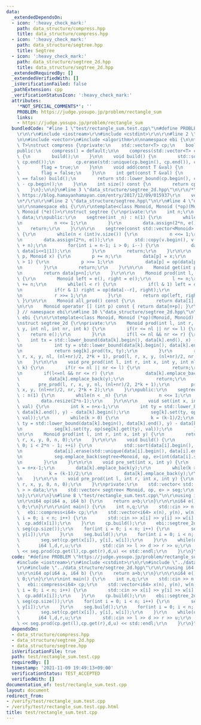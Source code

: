```yaml
---
data:
  _extendedDependsOn:
  - icon: ':heavy_check_mark:'
    path: data_structure/compress.hpp
    title: data_structure/compress.hpp
  - icon: ':heavy_check_mark:'
    path: data_structure/segtree.hpp
    title: Segtree
  - icon: ':heavy_check_mark:'
    path: data_structure/segtree_2d.hpp
    title: data_structure/segtree_2d.hpp
  _extendedRequiredBy: []
  _extendedVerifiedWith: []
  _isVerificationFailed: false
  _pathExtension: cpp
  _verificationStatusIcon: ':heavy_check_mark:'
  attributes:
    '*NOT_SPECIAL_COMMENTS*': ''
    PROBLEM: https://judge.yosupo.jp/problem/rectangle_sum
    links:
    - https://judge.yosupo.jp/problem/rectangle_sum
  bundledCode: "#line 1 \"test/rectangle_sum.test.cpp\"\n#define PROBLEM \"https://judge.yosupo.jp/problem/rectangle_sum\"\
    \r\n\r\n#include <iostream>\r\n#include <cstdint>\r\n\r\n#line 2 \"data_structure/compress.hpp\"\
    \n\n#include <vector>\n#include <algorithm>\n\nnamespace ebi {\n\ntemplate<class\
    \ T>\nstruct compress {\nprivate:\n    std::vector<T> cp;\n    bool flag = false;\n\
    public:\n    compress() = default;\n\n    compress(std::vector<T> cp) : cp(cp)\
    \ {\n        build();\n    }\n\n    void build() {\n        std::sort(cp.begin(),\
    \ cp.end());\n        cp.erase(std::unique(cp.begin(), cp.end()), cp.end());\n\
    \        flag = true;\n    }\n\n    void add(const T &val) {\n        cp.emplace_back(val);\n\
    \        flag = false;\n    }\n\n    int get(const T &val) {\n        if(flag\
    \ == false) build();\n        return std::lower_bound(cp.begin(), cp.end(), val)\
    \ - cp.begin();\n    }\n\n    int size() const {\n        return cp.size();\n\
    \    }\n};\n\n}\n#line 3 \"data_structure/segtree_2d.hpp\"\n\r\n/*\r\n    reference:\
    \ https://blog.hamayanhamayan.com/entry/2017/12/09/015937\r\n    verify   : http://codeforces.com/contest/893/submission/125531718\r\
    \n*/\r\n\r\n#line 2 \"data_structure/segtree.hpp\"\n\r\n#line 4 \"data_structure/segtree.hpp\"\
    \n\r\nnamespace ebi {\r\n\r\ntemplate<class Monoid, Monoid (*op)(Monoid, Monoid),\
    \ Monoid (*e)()>\r\nstruct segtree {\r\nprivate:\r\n    int n;\r\n    std::vector<Monoid>\
    \ data;\r\npublic:\r\n    segtree(int _n) : n(1) {\r\n        while(n < _n) {\r\
    \n            n <<= 1;\r\n        }\r\n        data.assign(2*n, e());\r\n    \
    \    return;\r\n    }\r\n\r\n    segtree(const std::vector<Monoid> &v) : n(1)\
    \ {\r\n        while(n < (int)v.size()) {\r\n            n <<= 1;\r\n        }\r\
    \n        data.assign(2*n, e());\r\n        std::copy(v.begin(), v.end(), data.begin()\
    \ + n);\r\n        for(int i = n-1; i > 0; i--) {\r\n            data[i] = op(data[i<<1|0],\
    \ data[i<<1|1]);\r\n        }\r\n        return;\r\n    }\r\n\r\n    void set(int\
    \ p, Monoid x) {\r\n        p += n;\r\n        data[p] = x;\r\n        while(p\
    \ > 1) {\r\n            p >>= 1;\r\n            data[p] = op(data[p<<1|0], data[p<<1|1]);\r\
    \n        }\r\n        return;\r\n    }\r\n\r\n    Monoid get(int p) const {\r\
    \n        return data[p+n];\r\n    }\r\n\r\n    Monoid prod(int l, int r) const\
    \ {\r\n        Monoid left = e(), right = e();\r\n        l += n;\r\n        r\
    \ += n;\r\n        while(l < r) {\r\n            if(l & 1) left = op(left, data[l++]);\r\
    \n            if(r & 1) right = op(data[--r], right);\r\n            l >>= 1;\r\
    \n            r >>= 1;\r\n        }\r\n        return op(left, right);\r\n   \
    \ }\r\n\r\n    Monoid all_prod() const {\r\n        return data[1];\r\n    }\r\
    \n\r\n    Monoid operator [] (int p) const { return data[n+p]; }\r\n};\r\n\r\n\
    } // namespace ebi\r\n#line 10 \"data_structure/segtree_2d.hpp\"\n\r\nnamespace\
    \ ebi {\r\n\r\ntemplate<class Monoid, Monoid (*op)(Monoid, Monoid), Monoid (*e)()>\r\
    \nstruct segtree_2d {\r\nprivate:\r\n    Monoid prod(int l, int r, int x, int\
    \ y, int nl, int nr, int k) {\r\n        if(r <= nl || nr <= l) {\r\n        \
    \    return e();\r\n        }\r\n        if(l <= nl && nr <= r) {\r\n        \
    \    int tx = std::lower_bound(data[k].begin(), data[k].end(), x) - data[k].begin();\r\
    \n            int ty = std::lower_bound(data[k].begin(), data[k].end(), y) - data[k].begin();\r\
    \n            return seg[k].prod(tx, ty);\r\n        }\r\n        return op(prod(l,\
    \ r, x, y, nl, (nl+nr)/2, 2*k + 1), prod(l, r, x, y, (nl+nr)/2, nr, 2*k + 2));\r\
    \n    }\r\n\r\n    void pre_prod(int l, int r, int x, int y, int nl, int nr, int\
    \ k) {\r\n        if(r <= nl || nr <= l) {\r\n            return;\r\n        }\r\
    \n        if(l<=nl && nr <= r) {\r\n            data[k].emplace_back(x);\r\n \
    \           data[k].emplace_back(y);\r\n            return;\r\n        }\r\n \
    \       pre_prod(l, r, x, y, nl, (nl+nr)/2, 2*k + 1);\r\n        pre_prod(l, r,\
    \ x, y, (nl+nr)/2, nr, 2*k + 2);\r\n    }\r\npublic:\r\n    segtree_2d(int _n)\
    \ : n(1) {\r\n        while(n < _n) {\r\n            n <<= 1;\r\n        }\r\n\
    \        data.resize(2*n-1);\r\n    }\r\n\r\n    void set(int x, int y, Monoid\
    \ val) {\r\n        int k = n+x-1;\r\n        int ty = std::lower_bound(data[k].begin(),\
    \ data[k].end(), y) - data[k].begin();\r\n        seg[k].set(ty, op(seg[k].get(ty),\
    \ val));\r\n        while(k > 0) {\r\n            k = (k-1)/2;\r\n           \
    \ ty = std::lower_bound(data[k].begin(), data[k].end(), y) - data[k].begin();\r\
    \n            seg[k].set(ty, op(seg[k].get(ty), val));\r\n        }\r\n    }\r\
    \n\r\n    Monoid prod(int l, int r, int x, int y) {\r\n        return prod(l,\
    \ r, x, y, 0, n, 0);\r\n    }\r\n\r\n    void build() {\r\n        for(int i =\
    \ 0; i < 2*n - 1; ++i) {\r\n            std::sort(data[i].begin(), data[i].end());\r\
    \n            data[i].erase(std::unique(data[i].begin(), data[i].end()), data[i].end());\r\
    \n            seg.emplace_back(segtree<Monoid, op, e>(int(data[i].size())));\r\
    \n        }\r\n    }\r\n\r\n    void pre_set(int x, int y) {\r\n        int k\
    \ = n+x-1;\r\n        data[k].emplace_back(y);\r\n        while(k > 0) {\r\n \
    \           k = (k-1)/2;\r\n            data[k].emplace_back(y);\r\n        }\r\
    \n    }\r\n\r\n    void pre_prod(int l, int r, int x, int y) {\r\n        pre_prod(l,\
    \ r, x, y, 0, n, 0);\r\n    }\r\nprivate:\r\n    std::vector< std::vector< Monoid\
    \ > > data;\r\n    std::vector< segtree< Monoid, op, e> > seg;\r\n    int n;\r\
    \n};\r\n\r\n}\n#line 8 \"test/rectangle_sum.test.cpp\"\n\r\nusing i64 = std::int64_t;\r\
    \n\r\ni64 op(i64 a, i64 b) {\r\n    return a+b;\r\n}\r\n\r\ni64 e() {\r\n    return\
    \ 0;\r\n}\r\n\r\nint main() {\r\n    int n,q;\r\n    std::cin >> n >> q;\r\n \
    \   ebi::compress<i64> cp;\r\n    std::vector<i64> x(n), y(n), w(n);\r\n    for(int\
    \ i = 0; i < n; i++) {\r\n        std::cin >> x[i] >> y[i] >> w[i];\r\n      \
    \  cp.add(x[i]);\r\n    }\r\n    cp.build();\r\n    ebi::segtree_2d<i64, op, e>\
    \ seg(cp.size());\r\n    for(int i = 0; i < n; i++) {\r\n        seg.pre_set(cp.get(x[i]),\
    \ y[i]);\r\n    }\r\n    seg.build();\r\n    for(int i = 0; i < n; i++) {\r\n\
    \        seg.set(cp.get(x[i]), y[i], w[i]);\r\n    }\r\n    while(q--) {\r\n \
    \       i64 l,d,r,u;\r\n        std::cin >> l >> d >> r >> u;\r\n        std::cout\
    \ << seg.prod(cp.get(l),cp.get(r),d,u) << std::endl;\r\n    }\r\n}\n"
  code: "#define PROBLEM \"https://judge.yosupo.jp/problem/rectangle_sum\"\r\n\r\n\
    #include <iostream>\r\n#include <cstdint>\r\n\r\n#include \"../data_structure/compress.hpp\"\
    \r\n#include \"../data_structure/segtree_2d.hpp\"\r\n\r\nusing i64 = std::int64_t;\r\
    \n\r\ni64 op(i64 a, i64 b) {\r\n    return a+b;\r\n}\r\n\r\ni64 e() {\r\n    return\
    \ 0;\r\n}\r\n\r\nint main() {\r\n    int n,q;\r\n    std::cin >> n >> q;\r\n \
    \   ebi::compress<i64> cp;\r\n    std::vector<i64> x(n), y(n), w(n);\r\n    for(int\
    \ i = 0; i < n; i++) {\r\n        std::cin >> x[i] >> y[i] >> w[i];\r\n      \
    \  cp.add(x[i]);\r\n    }\r\n    cp.build();\r\n    ebi::segtree_2d<i64, op, e>\
    \ seg(cp.size());\r\n    for(int i = 0; i < n; i++) {\r\n        seg.pre_set(cp.get(x[i]),\
    \ y[i]);\r\n    }\r\n    seg.build();\r\n    for(int i = 0; i < n; i++) {\r\n\
    \        seg.set(cp.get(x[i]), y[i], w[i]);\r\n    }\r\n    while(q--) {\r\n \
    \       i64 l,d,r,u;\r\n        std::cin >> l >> d >> r >> u;\r\n        std::cout\
    \ << seg.prod(cp.get(l),cp.get(r),d,u) << std::endl;\r\n    }\r\n}"
  dependsOn:
  - data_structure/compress.hpp
  - data_structure/segtree_2d.hpp
  - data_structure/segtree.hpp
  isVerificationFile: true
  path: test/rectangle_sum.test.cpp
  requiredBy: []
  timestamp: '2021-11-09 19:49:13+09:00'
  verificationStatus: TEST_ACCEPTED
  verifiedWith: []
documentation_of: test/rectangle_sum.test.cpp
layout: document
redirect_from:
- /verify/test/rectangle_sum.test.cpp
- /verify/test/rectangle_sum.test.cpp.html
title: test/rectangle_sum.test.cpp
---
```

